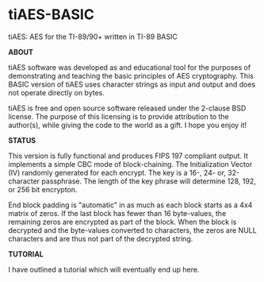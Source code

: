 # tiAES-BASIC
tiAES: AES for the TI-89/90+ written in TI-89 BASIC  

__ABOUT__  

tiAES software was developed as and educational tool for the purposes of demonstrating and teaching the basic principles of AES cryptography. This BASIC version of tiAES uses character strings as input and output and does not operate directly on bytes.  

tiAES is free and open source software released under the 2-clause BSD license. The purpose of this licensing is to provide attribution to the author(s), while giving the code to the world as a gift. I hope you enjoy it!  

__STATUS__  

This version is fully functional and produces FIPS 197 compliant output. It implements a simple CBC mode of block-chaining. The Initialization Vector (IV) randomly generated for each encrypt. The key is a 16-, 24- or, 32-character passphrase. The length of the key phrase will determine 128, 192, or 256 bit encrypton.

End block padding is "automatic" in as much as each block starts as a 4x4 matrix of zeros. If the last block has fewer than 16 byte-values, the remaining zeros are encrypted as part of the block. When the block is decrypted and the byte-values converted to characters, the zeros are NULL characters and are thus not part of the decrypted string.

__TUTORIAL__  

I have outlined a tutorial which will eventually end up here.
